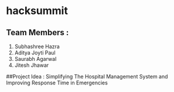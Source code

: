 # hacksummit
## Team Members :
1. Subhashree Hazra
2. Aditya Joyti Paul
3. Saurabh Agarwal
4. Jitesh Jhawar

##Project Idea : Simplifying The Hospital Management System and Improving Response Time in Emergencies


